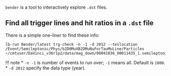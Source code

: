 `bender` is a tool to interactively explore `.dst` files.

## Find all trigger lines and hit ratios in a `.dst` file
There is a simple one-liner to find these info:
```
lb-run Bender/latest trg-check -n -1 -d 2012 --teslocation /Event/Semileptonic/Phys/b2D0MuXB2DMuNuForTauMuLine/Particles ~/cmtuser/DaVinci_v36r1p2/data/mag_down/00041836_00011435_1.semileptonic.dst
```

!!! note
    * `-n -1` is number of events to run over; `-1` means all. Default is
      `1000`.
    * `-d 2012` specify the data type (year).
